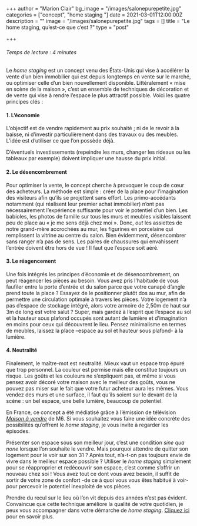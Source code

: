 +++
author = "Marion Clair"
bg_image = "/images/salonepurepetite.jpg"
categories = ["concept", "home staging "]
date = 2021-03-01T12:00:00Z
description = ""
image = "/images/salonepurepetite.jpg"
tags = []
title = "Le home staging, qu’est-ce que c’est ?"
type = "post"

+++
###### Temps de lecture : 4 minutes

Le _home staging_ est un concept venu des États-Unis qui vise à accélérer la vente d’un bien immobilier qui est depuis longtemps en vente sur le marché, ou optimiser celle d’un bien nouvellement disponible. Littéralement « mise en scène de la maison », c’est un ensemble de techniques de décoration et de vente qui vise à rendre l’espace le plus attractif possible. Voici les quatre principes clés :

#### 1. L’économie

L’objectif est de vendre rapidement au prix souhaité ; ni de le revoir à la baisse, ni d’investir particulièrement dans des travaux ou des meubles. L’idée est d’utiliser ce que l’on possède déjà.

D’éventuels investissements (repeindre les murs, changer les rideaux ou les tableaux par exemple) doivent impliquer une hausse du prix initial.

#### 2. Le désencombrement

Pour optimiser la vente, le concept cherche à provoquer le coup de cœur des acheteurs. La méthode est simple : créer de la place pour l’imagination des visiteurs afin qu’ils se projettent sans effort. Les primo-accédants notamment (qui réalisent leur premier achat immobilier) n’ont pas nécessairement l’expérience suffisante pour voir le potentiel d’un bien. Les babioles, les photos de famille sur tous les murs et meubles visibles laissent peu de place au « je me sens déjà chez moi ». Donc, _out_ les assiettes de notre grand-mère accrochées au mur, les figurines en porcelaine qui remplissent la vitrine au centre du salon. Bien évidemment, désencombrer sans ranger n’a pas de sens. Les paires de chaussures qui envahissent l’entrée doivent être hors de vue ! Il faut que l’espace soit aéré.

#### 3. Le réagencement

Une fois intégrés les principes d’économie et de désencombrement, on peut réagencer les pièces au besoin. Vous avez pris l’habitude de vous faufiler entre la porte d’entrée et du salon parce que votre canapé d’angle prend toute la place ? Essayez de le positionner plutôt dos au mur, afin de permettre une circulation optimale à travers les pièces. Votre logement n’a pas d’espace de stockage intégré, alors votre armoire de 2,50m de haut sur 3m de long est votre salut ? Super, mais gardez à l’esprit que l’espace au sol et la hauteur sous plafond occupés sont autant de lumière et d’imagination en moins pour ceux qui découvrent le lieu. Pensez minimalisme en termes de meubles, laissez la place –espace au sol et hauteur sous plafond- à la lumière.

#### 4. Neutralité

Finalement, le maître-mot est neutralité. Mieux vaut un espace trop épuré que trop personnel. La couleur est permise mais elle constitue toujours un risque. Les goûts et les couleurs ne s’expliquent pas, et même si vous pensez avoir décoré votre maison avec le meilleur des goûts, vous ne pouvez pas miser sur le fait que votre futur acheteur aura les mêmes. Vous vendez des murs et une surface, il faut qu’ils soient sur le devant de la scène : un bel espace, une belle lumière, beaucoup de potentiel.

En France, ce concept a été médiatisé grâce à l’émission de télévision [_Maison à vendre_](https://www.6play.fr/maison-a-vendre-p_874 "Maison à vendre M6") de M6. Si vous souhaitez vous faire une idée concrète des possibilités qu’offrent le _home staging_, je vous invite à regarder les épisodes.

Présenter son espace sous son meilleur jour, c’est une condition _sine qua none_ lorsque l’on souhaite le vendre. Mais pourquoi attendre de quitter son logement pour le voir sur son 31 ? Après tout, n’a-t-on pas toujours envie de vivre dans le meilleur espace possible ? Utiliser le _home staging_ simplement pour se réapproprier et redécouvrir son espace, c’est comme s’offrir un nouveau chez soi ! Vous avez tout ce dont vous avez besoin, il suffit de sortir de votre zone de confort -de ce à quoi vous vous êtes habitué à voir- pour percevoir le potentiel inexploité de vos pièces.

Prendre du recul sur le lieu où l’on vit depuis des années n’est pas évident. Convaincue que cette technique améliore la qualité de votre quotidien, je peux vous accompagner dans votre démarche de _home staging_. [Cliquez ici]() pour en savoir plus.